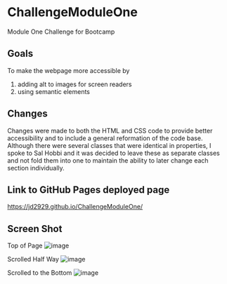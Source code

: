 # ChallengeModuleOne
Module One Challenge for Bootcamp

## Goals
To make the webpage more accessible by
  1. adding alt to images for screen readers
  2. using semantic elements

## Changes 
Changes were made to both the HTML and CSS code to provide better accessibility and to include a general reformation of the code base. 
Although there were several classes that were identical in properties, I spoke to Sal Hobbi and it was decided to leave these as separate classes and not fold them into one to maintain the ability to later change each section individually. 

## Link to GitHub Pages deployed page

https://jd2929.github.io/ChallengeModuleOne/

## Screen Shot 

Top of Page
![image](https://github.com/JD2929/ChallengeModuleOne/assets/139637504/8980cacb-f893-4e46-a38b-eb7494aaf3f9)

Scrolled Half Way
![image](https://github.com/JD2929/ChallengeModuleOne/assets/139637504/da6fbb0f-3644-4164-8e45-e6d685ccfc14)

Scrolled to the Bottom
![image](https://github.com/JD2929/ChallengeModuleOne/assets/139637504/482977aa-2bc8-4cd8-b2dc-935d4658f271)


